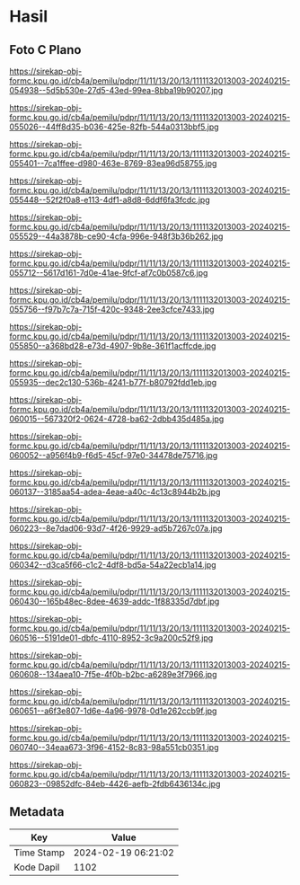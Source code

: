 # Hasil

## Foto C Plano

https://sirekap-obj-formc.kpu.go.id/cb4a/pemilu/pdpr/11/11/13/20/13/1111132013003-20240215-054938--5d5b530e-27d5-43ed-99ea-8bba19b90207.jpg

https://sirekap-obj-formc.kpu.go.id/cb4a/pemilu/pdpr/11/11/13/20/13/1111132013003-20240215-055026--44ff8d35-b036-425e-82fb-544a0313bbf5.jpg

https://sirekap-obj-formc.kpu.go.id/cb4a/pemilu/pdpr/11/11/13/20/13/1111132013003-20240215-055401--7ca1ffee-d980-463e-8769-83ea96d58755.jpg

https://sirekap-obj-formc.kpu.go.id/cb4a/pemilu/pdpr/11/11/13/20/13/1111132013003-20240215-055448--52f2f0a8-e113-4df1-a8d8-6ddf6fa3fcdc.jpg

https://sirekap-obj-formc.kpu.go.id/cb4a/pemilu/pdpr/11/11/13/20/13/1111132013003-20240215-055529--44a3878b-ce90-4cfa-996e-948f3b36b262.jpg

https://sirekap-obj-formc.kpu.go.id/cb4a/pemilu/pdpr/11/11/13/20/13/1111132013003-20240215-055712--5617d161-7d0e-41ae-9fcf-af7c0b0587c6.jpg

https://sirekap-obj-formc.kpu.go.id/cb4a/pemilu/pdpr/11/11/13/20/13/1111132013003-20240215-055756--f97b7c7a-715f-420c-9348-2ee3cfce7433.jpg

https://sirekap-obj-formc.kpu.go.id/cb4a/pemilu/pdpr/11/11/13/20/13/1111132013003-20240215-055850--a368bd28-e73d-4907-9b8e-361f1acffcde.jpg

https://sirekap-obj-formc.kpu.go.id/cb4a/pemilu/pdpr/11/11/13/20/13/1111132013003-20240215-055935--dec2c130-536b-4241-b77f-b80792fdd1eb.jpg

https://sirekap-obj-formc.kpu.go.id/cb4a/pemilu/pdpr/11/11/13/20/13/1111132013003-20240215-060015--567320f2-0624-4728-ba62-2dbb435d485a.jpg

https://sirekap-obj-formc.kpu.go.id/cb4a/pemilu/pdpr/11/11/13/20/13/1111132013003-20240215-060052--a956f4b9-f6d5-45cf-97e0-34478de75716.jpg

https://sirekap-obj-formc.kpu.go.id/cb4a/pemilu/pdpr/11/11/13/20/13/1111132013003-20240215-060137--3185aa54-adea-4eae-a40c-4c13c8944b2b.jpg

https://sirekap-obj-formc.kpu.go.id/cb4a/pemilu/pdpr/11/11/13/20/13/1111132013003-20240215-060223--8e7dad06-93d7-4f26-9929-ad5b7267c07a.jpg

https://sirekap-obj-formc.kpu.go.id/cb4a/pemilu/pdpr/11/11/13/20/13/1111132013003-20240215-060342--d3ca5f66-c1c2-4df8-bd5a-54a22ecb1a14.jpg

https://sirekap-obj-formc.kpu.go.id/cb4a/pemilu/pdpr/11/11/13/20/13/1111132013003-20240215-060430--165b48ec-8dee-4639-addc-1f88335d7dbf.jpg

https://sirekap-obj-formc.kpu.go.id/cb4a/pemilu/pdpr/11/11/13/20/13/1111132013003-20240215-060516--5191de01-dbfc-4110-8952-3c9a200c52f9.jpg

https://sirekap-obj-formc.kpu.go.id/cb4a/pemilu/pdpr/11/11/13/20/13/1111132013003-20240215-060608--134aea10-7f5e-4f0b-b2bc-a6289e3f7966.jpg

https://sirekap-obj-formc.kpu.go.id/cb4a/pemilu/pdpr/11/11/13/20/13/1111132013003-20240215-060651--a6f3e807-1d6e-4a96-9978-0d1e262ccb9f.jpg

https://sirekap-obj-formc.kpu.go.id/cb4a/pemilu/pdpr/11/11/13/20/13/1111132013003-20240215-060740--34eaa673-3f96-4152-8c83-98a551cb0351.jpg

https://sirekap-obj-formc.kpu.go.id/cb4a/pemilu/pdpr/11/11/13/20/13/1111132013003-20240215-060823--09852dfc-84eb-4426-aefb-2fdb6436134c.jpg


## Metadata

| Key        | Value               |
| ---------- | ------------------- |
| Time Stamp | 2024-02-19 06:21:02 |
| Kode Dapil | 1102                |



